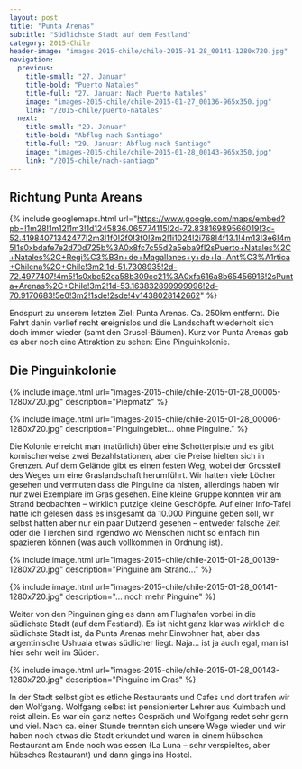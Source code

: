 ```yaml
---
layout: post
title: "Punta Arenas"
subtitle: "Südlichste Stadt auf dem Festland"
category: 2015-Chile
header-image: "images-2015-chile/chile-2015-01-28_00141-1280x720.jpg"
navigation:
  previous:
    title-small: "27. Januar"
    title-bold: "Puerto Natales"
    title-full: "27. Januar: Nach Puerto Natales"
    image: "images-2015-chile/chile-2015-01-27_00136-965x350.jpg"
    link: "/2015-chile/puerto-natales"
  next:
    title-small: "29. Januar"
    title-bold: "Abflug nach Santiago"
    title-full: "29. Januar: Abflug nach Santiago"
    image: "images-2015-chile/chile-2015-01-28_00143-965x350.jpg"
    link: "/2015-chile/nach-santiago"
---
```

## Richtung Punta Areans

{% include googlemaps.html url="https://www.google.com/maps/embed?pb=!1m28!1m12!1m3!1d1245836.065774115!2d-72.83816989566019!3d-52.41984071342477!2m3!1f0!2f0!3f0!3m2!1i1024!2i768!4f13.1!4m13!3e6!4m5!1s0xbdafe7e2d70d725b%3A0x8fc7c55d2a5eba9f!2sPuerto+Natales%2C+Natales%2C+Regi%C3%B3n+de+Magallanes+y+de+la+Ant%C3%A1rtica+Chilena%2C+Chile!3m2!1d-51.7308935!2d-72.4977407!4m5!1s0xbc52ca58b309cc21%3A0xfa616a8b65456916!2sPunta+Arenas%2C+Chile!3m2!1d-53.163832899999996!2d-70.9170683!5e0!3m2!1sde!2sde!4v1438028142662" %}

Endspurt zu unserem letzten Ziel: Punta Arenas. Ca. 250km entfernt. Die Fahrt dahin verlief recht ereignislos und die Landschaft wiederholt sich doch immer wieder (samt den Grusel-Bäumen). Kurz vor Punta Arenas gab es aber noch eine Attraktion zu sehen: Eine Pinguinkolonie.

## Die Pinguinkolonie

{% include image.html url="images-2015-chile/chile-2015-01-28_00005-1280x720.jpg" description="Piepmatz" %}

{% include image.html url="images-2015-chile/chile-2015-01-28_00006-1280x720.jpg" description="Pinguingebiet... ohne Pinguine." %}

Die Kolonie erreicht man (natürlich) über eine Schotterpiste und es gibt komischerweise zwei Bezahlstationen, aber die Preise hielten sich in Grenzen. Auf dem Gelände gibt es einen festen Weg, wobei der Grossteil des Weges um eine Graslandschaft herumführt. Wir hatten viele Löcher gesehen und vermuten dass die Pinguine da nisten, allerdings haben wir nur zwei Exemplare im Gras gesehen. Eine kleine Gruppe konnten wir am Strand beobachten – wirklich putzige kleine Geschöpfe. Auf einer Info-Tafel hatte ich gelesen dass es insgesamt da 10.000 Pinguine geben soll, wir selbst hatten aber nur ein paar Dutzend gesehen – entweder falsche Zeit oder die Tierchen sind irgendwo wo Menschen nicht so einfach hin spazieren können (was auch vollkommen in Ordnung ist).

{% include image.html url="images-2015-chile/chile-2015-01-28_00139-1280x720.jpg" description="Pinguine am Strand..." %}

{% include image.html url="images-2015-chile/chile-2015-01-28_00141-1280x720.jpg" description="... noch mehr Pinguine" %}

Weiter von den Pinguinen ging es dann am Flughafen vorbei in die südlichste Stadt (auf dem Festland). Es ist nicht ganz klar was wirklich die südlichste Stadt ist, da Punta Arenas mehr Einwohner hat, aber das argentinische Ushuaia etwas südlicher liegt. Naja… ist ja auch egal, man ist hier sehr weit im Süden.

{% include image.html url="images-2015-chile/chile-2015-01-28_00143-1280x720.jpg" description="Pinguine im Gras" %}

In der Stadt selbst gibt es etliche Restaurants und Cafes und dort trafen wir den Wolfgang. Wolfgang selbst ist pensionierter Lehrer aus Kulmbach und reist allein. Es war ein ganz nettes Gespräch und Wolfgang redet sehr gern und viel. Nach ca. einer Stunde trennten sich unsere Wege wieder und wir haben noch etwas die Stadt erkundet und waren in einem hübschen Restaurant am Ende noch was essen (La Luna – sehr verspieltes, aber hübsches Restaurant) und dann gings ins Hostel.
